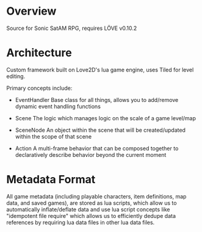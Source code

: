# Overview
Source for Sonic SatAM RPG, requires LÖVE v0.10.2

# Architecture
Custom framework built on Love2D's lua game engine, uses Tiled for level editing.

Primary concepts include:
- EventHandler
  Base class for all things, allows you to add/remove dynamic event handling functions

- Scene
  The logic which manages logic on the scale of a game level/map
  
- SceneNode
  An object within the scene that will be created/updated within the scope of that scene
  
- Action
  A multi-frame behavior that can be composed together to declaratively describe behavior beyond the current moment
  
# Metadata Format
All game metadata (including playable characters, item definitions, map data, and saved games), are stored as lua scripts, which allow us to automatically inflate/deflate data and use lua script concepts like "idempotent file require" which allows us to efficiently dedupe data references by requiring lua data files in other lua data files.
